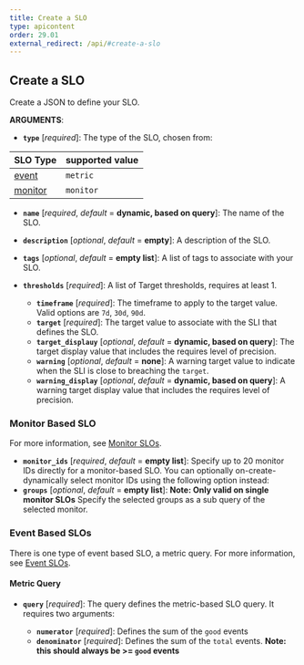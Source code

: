```yaml
---
title: Create a SLO
type: apicontent
order: 29.01
external_redirect: /api/#create-a-slo
---
```


## Create a SLO

Create a JSON to define your SLO.

**ARGUMENTS**:

* **`type`** [*required*]:
    The type of the SLO, chosen from:

| SLO Type     | supported value |
|:-------------|:----------------|
| [event][1]   | `metric`        |
| [monitor][2] | `monitor`       |

* **`name`** [*required*, *default* = **dynamic, based on query**]:
    The name of the SLO.
* **`description`** [*optional*, *default* = **empty**]:
    A description of the SLO.
* **`tags`** [*optional*, *default* = **empty list**]:
    A list of tags to associate with your SLO.
* **`thresholds`** [*required*]:
    A list of Target thresholds, requires at least 1.

    * **`timeframe`** [*required*]:
        The timeframe to apply to the target value. Valid options are `7d`, `30d`, `90d`.
    * **`target`** [*required*]:
        The target value to associate with the SLI that defines the SLO.
    * **`target_displauy`** [*optional*, *default* = **dynamic, based on query**]:
        The target display value that includes the requires level of precision.
    * **`warning`** [*optional*, *default* = **none**]:
        A warning target value to indicate when the SLI is close to breaching the `target`.
    * **`warning_display`** [*optional*, *default* = **dynamic, based on query**]:
        A warning target display value that includes the requires level of precision.

### Monitor Based SLO

For more information, see [Monitor SLOs][1].

* **`monitor_ids`** [*required*, *default* = **empty list**]:
    Specify up to 20 monitor IDs directly for a monitor-based SLO. You can optionally on-create-dynamically select
    monitor IDs using the following option instead:
* **`groups`** [*optional*, *default* = **empty list**]:
    **Note: Only valid on single monitor SLOs** Specify the selected groups as a sub query of the selected monitor.

### Event Based SLOs

There is one type of event based SLO, a metric query. For more information, see [Event SLOs][2].

#### Metric Query

* **`query`** [*required*]:
    The query defines the metric-based SLO query. It requires two arguments:

    * **`numerator`** [*required*]:
        Defines the sum of the `good` events
    * **`denominator`** [*required*]:
        Defines the sum of the `total` events. **Note: this should always be >= `good` events**


[1]: /monitors/service_level_objectives/monitor
[2]: /monitors/service_level_objectives/event
